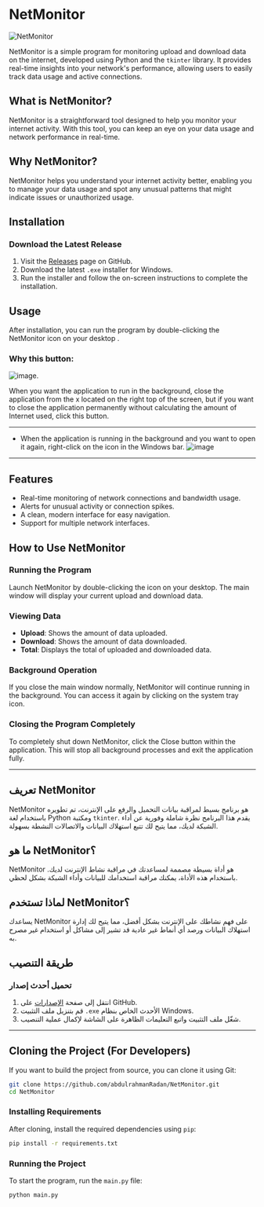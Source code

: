 
# NetMonitor
![NetMonitor](https://github.com/user-attachments/assets/6f3e8f20-996b-4f62-b351-bb54868e1031)

NetMonitor is a simple program for monitoring upload and download data on the internet, developed using Python and the `tkinter` library. It provides real-time insights into your network's performance, allowing users to easily track data usage and active connections.

## What is NetMonitor?
NetMonitor is a straightforward tool designed to help you monitor your internet activity. With this tool, you can keep an eye on your data usage and network performance in real-time.

## Why NetMonitor?
NetMonitor helps you understand your internet activity better, enabling you to manage your data usage and spot any unusual patterns that might indicate issues or unauthorized usage.

## Installation

### Download the Latest Release
1. Visit the [Releases](https://github.com/abdulrahmanRadan/NetMonitor/releases) page on GitHub.
2. Download the latest `.exe` installer for Windows.
3. Run the installer and follow the on-screen instructions to complete the installation.

## Usage
After installation, you can run the program by double-clicking the NetMonitor icon on your desktop .
### Why this button:
    
  ![image](https://github.com/user-attachments/assets/9c483e1b-736a-4b8c-88c9-468b308c3a86).
  
  When you want the application to run in the background, close the application from the x located on the right top of the screen, but if you want to close the application permanently without calculating the amount of Internet used, click this button.

---

  - When the application is running in the background and you want to open it again, right-click on the icon in the Windows bar.
   ![image](https://github.com/user-attachments/assets/a72c8014-baf1-40e1-a090-32b08a67b5a2)

---

## Features
- Real-time monitoring of network connections and bandwidth usage.
- Alerts for unusual activity or connection spikes.
- A clean, modern interface for easy navigation.
- Support for multiple network interfaces.

## How to Use NetMonitor

### Running the Program
Launch NetMonitor by double-clicking the icon on your desktop. The main window will display your current upload and download data.

### Viewing Data
- **Upload**: Shows the amount of data uploaded.
- **Download**: Shows the amount of data downloaded.
- **Total**: Displays the total of uploaded and downloaded data.

### Background Operation
If you close the main window normally, NetMonitor will continue running in the background. You can access it again by clicking on the system tray icon.

### Closing the Program Completely
To completely shut down NetMonitor, click the Close button within the application. This will stop all background processes and exit the application fully.

---

## تعريف NetMonitor

NetMonitor هو برنامج بسيط لمراقبة بيانات التحميل والرفع على الإنترنت، تم تطويره باستخدام لغة Python ومكتبة `tkinter`. يقدم هذا البرنامج نظرة شاملة وفورية عن أداء الشبكة لديك، مما يتيح لك تتبع استهلاك البيانات والاتصالات النشطة بسهولة.

## ما هو NetMonitor؟
NetMonitor هو أداة بسيطة مصممة لمساعدتك في مراقبة نشاط الإنترنت لديك. باستخدام هذه الأداة، يمكنك مراقبة استخدامك للبيانات وأداء الشبكة بشكل لحظي.

## لماذا تستخدم NetMonitor؟
يساعدك NetMonitor على فهم نشاطك على الإنترنت بشكل أفضل، مما يتيح لك إدارة استهلاك البيانات ورصد أي أنماط غير عادية قد تشير إلى مشاكل أو استخدام غير مصرح به.

## طريقة التنصيب

### تحميل أحدث إصدار
1. انتقل إلى صفحة [الإصدارات](https://github.com/abdulrahmanRadan/NetMonitor/releases) على GitHub.
2. قم بتنزيل ملف التثبيت `.exe` الأحدث الخاص بنظام Windows.
3. شغّل ملف التثبيت واتبع التعليمات الظاهرة على الشاشة لإكمال عملية التنصيب.

---

## Cloning the Project (For Developers)

If you want to build the project from source, you can clone it using Git:

```bash
git clone https://github.com/abdulrahmanRadan/NetMonitor.git
cd NetMonitor
```

### Installing Requirements

After cloning, install the required dependencies using `pip`:

```bash
pip install -r requirements.txt
```

### Running the Project

To start the program, run the `main.py` file:

```bash
python main.py
```
